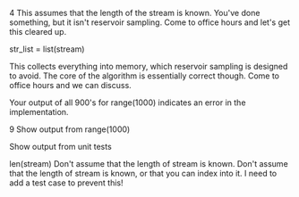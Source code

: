 
4
This assumes that the length of the stream is known.
You've done something, but it isn't reservoir sampling.
Come to office hours and let's get this cleared up.

str_list = list(stream)

This collects everything into memory, which reservoir sampling is designed to avoid.
The core of the algorithm is essentially correct though. Come to office hours and we can discuss.

Your output of all 900's for range(1000) indicates an error in the implementation.

9
Show output from range(1000)

Show output from unit tests

len(stream)
Don't assume that the length of stream is known.
Don't assume that the length of stream is known, or that you can index into it.
I need to add a test case to prevent this!

